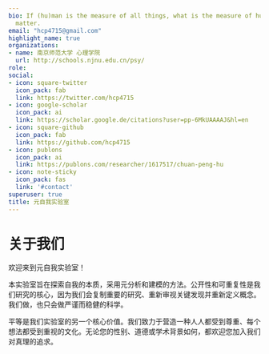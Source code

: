 ```yaml
---
bio: If (hu)man is the measure of all things, what is the measure of human?
  matter.
email: "hcp4715@gmail.com"
highlight_name: true
organizations:
- name: 南京师范大学 心理学院
  url: http://schools.njnu.edu.cn/psy/
role: 
social:
- icon: square-twitter
  icon_pack: fab
  link: https://twitter.com/hcp4715
- icon: google-scholar
  icon_pack: ai
  link: https://scholar.google.de/citations?user=pp-6MkUAAAAJ&hl=en
- icon: square-github
  icon_pack: fab
  link: https://github.com/hcp4715
- icon: publons
  icon_pack: ai
  link: https://publons.com/researcher/1617517/chuan-peng-hu
- icon: note-sticky
  icon_pack: fas
  link: '#contact'
superuser: true
title: 元自我实验室
---
```


# 关于我们

欢迎来到元自我实验室！

本实验室旨在探索自我的本质，采用元分析和建模的方法。公开性和可重复性是我们研究的核心，因为我们会复制重要的研究、重新审视关键发现并重新定义概念。我们做，也只会做严谨而稳健的科学。

平等是我们实验室的另一个核心价值。我们致力于营造一种人人都受到尊重、每个想法都受到重视的文化。无论您的性别、道德或学术背景如何，都欢迎您加入我们对真理的追求。
